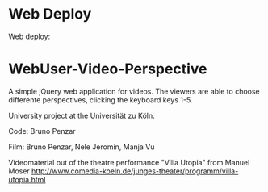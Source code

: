 # Web Deploy

Web deploy: 


# WebUser-Video-Perspective
A simple jQuery web application for videos. The viewers are able to choose differente perspectives, clicking the keyboard keys 1-5.

University project at the Universität zu Köln.

Code: Bruno Penzar

Film: Bruno Penzar, Nele Jeromin, Manja Vu

Videomaterial out of the theatre performance "Villa Utopia" from Manuel Moser
http://www.comedia-koeln.de/junges-theater/programm/villa-utopia.html
